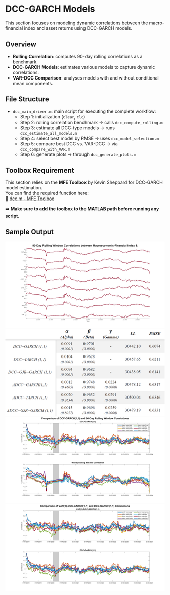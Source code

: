 # DCC-GARCH Models

This section focuses on modeling dynamic correlations between the macro-financial index and asset returns using DCC-GARCH models.

## Overview

- **Rolling Correlation**: computes 90-day rolling correlations as a benchmark.
- **DCC-GARCH Models**: estimates various models to capture dynamic correlations.
- **VAR-DCC Comparison**: analyses models with and without conditional mean components.

## File Structure

- `dcc_main_driver.m`: main script for executing the complete workflow:
  - Step 1: initialization (`clear`, `clc`)
  - Step 2: rolling correlation benchmark → calls `dcc_compute_rolling.m`
  - Step 3: estimate all DCC-type models → runs `dcc_estimate_all_models.m`
  - Step 4: select best model by RMSE → uses `dcc_model_selection.m`
  - Step 5: compare best DCC vs. VAR-DCC → via `dcc_compare_with_VAR.m`
  - Step 6: generate plots → through `dcc_generate_plots.m`


## Toolbox Requirement

This section relies on the **MFE Toolbox** by Kevin Sheppard for DCC-GARCH model estimation.  
You can find the required function here:  
🔗 [dcc.m - MFE Toolbox](https://github.com/bashtage/mfe-toolbox/blob/main/multivariate/dcc.m)

➡️ **Make sure to add the toolbox to the MATLAB path before running any script.**

## Sample Output

<p align="center">
  <img src="images/Rolling_Window_Correlations.jpg" width="700"/>
  <br>
  <img src="images/DCC_Models_Parameters.png" width="550"/>
  <br>
  <img src="images/DCC_and_Rolling_Correlations_Comparison.jpg" width="700"/>
  <br>
  <img src="images/VAR_and_DCC_Correlations_Comparison.jpg" width="700"/>
</p>
